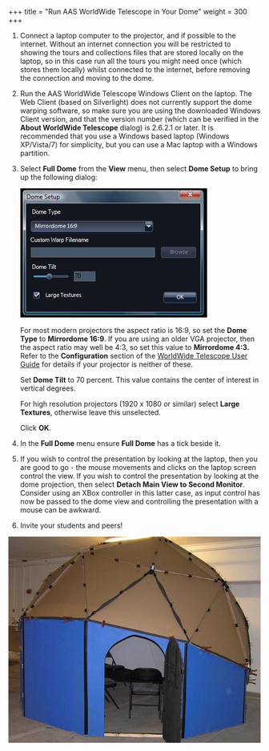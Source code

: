 +++
title = "Run AAS WorldWide Telescope in Your Dome"
weight = 300
+++

1. Connect a laptop computer to the projector, and if possible to the
   internet. Without an internet connection you will be restricted to showing
   the tours and collections files that are stored locally on the laptop, so
   in this case run all the tours you might need once (which stores them
   locally) whilst connected to the internet, before removing the connection
   and moving to the dome.
2. Run the AAS WorldWide Telescope Windows Client on the laptop. The Web
   Client (based on Silverlight) does not currently support the dome warping
   software, so make sure you are using the downloaded Windows Client version,
   and that the version number (which can be verified in the **About WorldWide
   Telescope** dialog) is 2.6.2.1 or later. It is recommended that you use a
   Windows based laptop (Windows XP/Vista/7) for simplicity, but you can use a
   Mac laptop with a Windows partition.
3. Select **Full Dome** from the **View** menu, then select **Dome Setup** to
   bring up the following dialog:

   ![](domesetupdialog.jpg)

   For most modern projectors the aspect ratio is 16:9, so set the **Dome
   Type** to **Mirrordome 16:9**. If you are using an older VGA projector,
   then the aspect ratio may well be 4:3, so set this value to **Mirrordome
   4:3.** Refer to the **Configuration** section of the
   [WorldWide Telescope User Guide](WorldWideTelescopeUserGuide.html) for
   details if your projector is neither of these.

   Set **Dome Tilt** to 70 percent. This value contains the center of interest
   in vertical degrees.

   For high resolution projectors (1920 x 1080 or similar) select **Large
   Textures**, otherwise leave this unselected.

   Click **OK**.
5. In the **Full Dome** menu ensure **Full Dome** has a tick beside it.
6. If you wish to control the presentation by looking at the laptop, then you
   are good to go - the mouse movements and clicks on the laptop screen
   control the view. If you wish to control the presentation by looking at the
   dome projection, then select **Detach Main View to Second Monitor**.
   Consider using an XBox controller in this latter case, as input control has
   now be passed to the dome view and controlling the presentation with a
   mouse can be awkward.
7. Invite your students and peers!

![](finishedthree.jpg)
